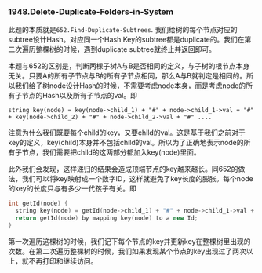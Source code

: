 ### 1948.Delete-Duplicate-Folders-in-System

此题的本质就是```652.Find-Duplicate-Subtrees```. 我们给树的每个节点对应的subtree设计Hash。对应同一个Hash Key的subtree都是duplicate的。我们在第二次遍历整棵树的时候，遇到duplicate subtree就终止并返回即可。

本题与652的区别是，判断两棵子树A与B是否相同的定义，与子树的根节点本身无关。只要A的所有子节点与B的所有子节点相同，那么A与B就判定是相同的。所以我们给子树node设计Hash的时候，不需要考虑node本身，而是考虑node的所有子节点的Hash以及所有子节点的val。即
```
string key(node) = key(node->child_1) + "#" + node->child_1->val + "#" + key(node->child_2) + "#" + node->child_2->val + "#" ....
```
注意为什么我们既要每个child的key，又要child的val。这是基于我们之前对于key的定义，key(child)本身并不包括child的val。所以为了正确地表示node的所有子节点，我们需要把child的这两部分都加入key(node)里面。

此外我们会发现，这样递归的结果会造成顶端节点的key越来越长。同652的做法，我们可以将key映射成一个数字ID，这样就避免了key长度的膨胀。每个node的key的长度只与有多少一代孩子有关。即
```cpp
int getId(node) {
  string key(node) = getId(node->child_1) + "#" + node->child_1->val + "#" + getId(node->child_2) + "#" + node->child_2->val + "#" ....
  return getId(node) by mapping key(node) to a new Id;
}
```

第一次遍历这棵树的时候，我们记下每个节点的key并更新key在整棵树里出现的次数。在第二次遍历整棵树的时候，我们如果发现某个节点的key出现过了两次以上，就不再打印和继续访问。

